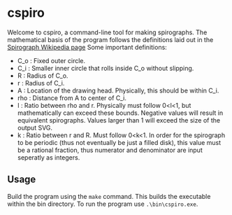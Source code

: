 # cspiro
Welcome to cspiro, a command-line tool for making spirographs.
The mathematical basis of the program follows the definitions laid out in the [Spirograph Wikipedia page](https://en.wikipedia.org/wiki/Spirograph#Mathematical_basis)
Some important definitions:
- C_o : Fixed outer circle.
- C_i : Smaller inner circle that rolls inside C_o without slipping.
- R : Radius of C_o.
- r : Radius of C_i.
- A : Location of the drawing head. Physically, this should be within C_i.
- rho : Distance from A to center of C_i.
- l : Ratio between rho and r. Physically must follow 0<l<1, but mathematically can exceed these bounds. Negative values will result in equivalent spirographs. Values larger than 1 will exceed the size of the output SVG.
- k : Ratio between r and R. Must follow 0<k<1. In order for the spirograph to be periodic (thus not eventually be just a filled disk), this value must be a rational fraction, thus numerator and denominator are input seperatly as integers.

## Usage
Build the program using the `make` command. This builds the executable within the bin directory.
To run the program use `.\bin\cspiro.exe`.
